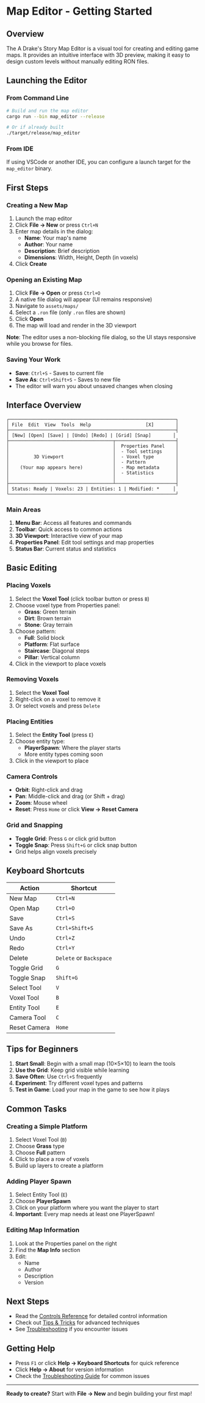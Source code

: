 # Map Editor - Getting Started

## Overview

The A Drake's Story Map Editor is a visual tool for creating and editing game maps. It provides an intuitive interface with 3D preview, making it easy to design custom levels without manually editing RON files.

## Launching the Editor

### From Command Line

```bash
# Build and run the map editor
cargo run --bin map_editor --release

# Or if already built
./target/release/map_editor
```

### From IDE

If using VSCode or another IDE, you can configure a launch target for the `map_editor` binary.

## First Steps

### Creating a New Map

1. Launch the map editor
2. Click **File → New** or press `Ctrl+N`
3. Enter map details in the dialog:
   - **Name**: Your map's name
   - **Author**: Your name
   - **Description**: Brief description
   - **Dimensions**: Width, Height, Depth (in voxels)
4. Click **Create**

### Opening an Existing Map

1. Click **File → Open** or press `Ctrl+O`
2. A native file dialog will appear (UI remains responsive)
3. Navigate to `assets/maps/`
4. Select a `.ron` file (only `.ron` files are shown)
5. Click **Open**
6. The map will load and render in the 3D viewport

**Note**: The editor uses a non-blocking file dialog, so the UI stays responsive while you browse for files.

### Saving Your Work

- **Save**: `Ctrl+S` - Saves to current file
- **Save As**: `Ctrl+Shift+S` - Saves to new file
- The editor will warn you about unsaved changes when closing

## Interface Overview

```
┌─────────────────────────────────────────────────────────────┐
│ File  Edit  View  Tools  Help                    [X]        │
├─────────────────────────────────────────────────────────────┤
│ [New] [Open] [Save] | [Undo] [Redo] | [Grid] [Snap]        │
├──────────────────────────────────────┬──────────────────────┤
│                                      │  Properties Panel    │
│                                      │  - Tool settings     │
│         3D Viewport                  │  - Voxel type        │
│                                      │  - Pattern           │
│    (Your map appears here)           │  - Map metadata      │
│                                      │  - Statistics        │
│                                      │                      │
├──────────────────────────────────────┴──────────────────────┤
│ Status: Ready | Voxels: 23 | Entities: 1 | Modified: *     │
└─────────────────────────────────────────────────────────────┘
```

### Main Areas

1. **Menu Bar**: Access all features and commands
2. **Toolbar**: Quick access to common actions
3. **3D Viewport**: Interactive view of your map
4. **Properties Panel**: Edit tool settings and map properties
5. **Status Bar**: Current status and statistics

## Basic Editing

### Placing Voxels

1. Select the **Voxel Tool** (click toolbar button or press `B`)
2. Choose voxel type from Properties panel:
   - **Grass**: Green terrain
   - **Dirt**: Brown terrain
   - **Stone**: Gray terrain
3. Choose pattern:
   - **Full**: Solid block
   - **Platform**: Flat surface
   - **Staircase**: Diagonal steps
   - **Pillar**: Vertical column
4. Click in the viewport to place voxels

### Removing Voxels

1. Select the **Voxel Tool**
2. Right-click on a voxel to remove it
3. Or select voxels and press `Delete`

### Placing Entities

1. Select the **Entity Tool** (press `E`)
2. Choose entity type:
   - **PlayerSpawn**: Where the player starts
   - More entity types coming soon
3. Click in the viewport to place

### Camera Controls

- **Orbit**: Right-click and drag
- **Pan**: Middle-click and drag (or Shift + drag)
- **Zoom**: Mouse wheel
- **Reset**: Press `Home` or click **View → Reset Camera**

### Grid and Snapping

- **Toggle Grid**: Press `G` or click grid button
- **Toggle Snap**: Press `Shift+G` or click snap button
- Grid helps align voxels precisely

## Keyboard Shortcuts

| Action | Shortcut |
|--------|----------|
| New Map | `Ctrl+N` |
| Open Map | `Ctrl+O` |
| Save | `Ctrl+S` |
| Save As | `Ctrl+Shift+S` |
| Undo | `Ctrl+Z` |
| Redo | `Ctrl+Y` |
| Delete | `Delete` or `Backspace` |
| Toggle Grid | `G` |
| Toggle Snap | `Shift+G` |
| Select Tool | `V` |
| Voxel Tool | `B` |
| Entity Tool | `E` |
| Camera Tool | `C` |
| Reset Camera | `Home` |

## Tips for Beginners

1. **Start Small**: Begin with a small map (10×5×10) to learn the tools
2. **Use the Grid**: Keep grid visible while learning
3. **Save Often**: Use `Ctrl+S` frequently
4. **Experiment**: Try different voxel types and patterns
5. **Test in Game**: Load your map in the game to see how it plays

## Common Tasks

### Creating a Simple Platform

1. Select Voxel Tool (`B`)
2. Choose **Grass** type
3. Choose **Full** pattern
4. Click to place a row of voxels
5. Build up layers to create a platform

### Adding Player Spawn

1. Select Entity Tool (`E`)
2. Choose **PlayerSpawn**
3. Click on your platform where you want the player to start
4. **Important**: Every map needs at least one PlayerSpawn!

### Editing Map Information

1. Look at the Properties panel on the right
2. Find the **Map Info** section
3. Edit:
   - Name
   - Author
   - Description
   - Version

## Next Steps

- Read the [Controls Reference](controls.md) for detailed control information
- Check out [Tips & Tricks](tips-and-tricks.md) for advanced techniques
- See [Troubleshooting](troubleshooting.md) if you encounter issues

## Getting Help

- Press `F1` or click **Help → Keyboard Shortcuts** for quick reference
- Click **Help → About** for version information
- Check the [Troubleshooting Guide](troubleshooting.md) for common issues

---

**Ready to create?** Start with **File → New** and begin building your first map!